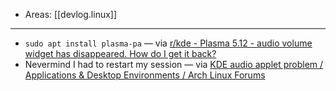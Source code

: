 
- Areas: [[devlog.linux]]

---

- `sudo apt install plasma-pa` — via [r/kde - Plasma 5.12 - audio volume widget has disappeared. How do I get it back?](https://www.reddit.com/r/kde/comments/8pn7bd/plasma_512_audio_volume_widget_has_disappeared/)
- Nevermind I had to restart my session — via [KDE audio applet problem / Applications & Desktop Environments / Arch Linux Forums](https://bbs.archlinux.org/viewtopic.php?id=234196)
